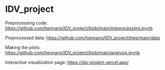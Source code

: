 # IDV_project

Preprocessing code: https://github.com/hennaroi/IDV_project/blob/main/preprocessing.ipynb

Preprocessed data: https://github.com/hennaroi/IDV_project/tree/main/data

Making the plots: https://github.com/hennaroi/IDV_project/blob/main/analysis.ipynb

Interactive visualization page: https://idv-project.vercel.app/
